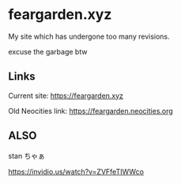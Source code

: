 # feargarden.xyz

My site which has undergone too many revisions.

excuse the garbage btw

## Links

Current site: https://feargarden.xyz

Old Neocities link: https://feargarden.neocities.org

## ALSO

stan ちゃぁ

https://invidio.us/watch?v=ZVFfeTIWWco